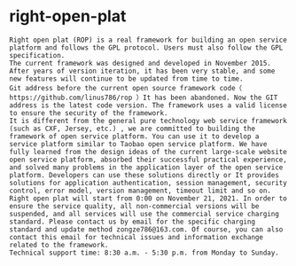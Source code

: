 # right-open-plat
    Right open plat (ROP) is a real framework for building an open service platform and follows the GPL protocol. Users must also follow the GPL specification.
    The current framework was designed and developed in November 2015. After years of version iteration, it has been very stable, and some new features will continue to be updated from time to time.
    Git address before the current open source framework code（ https://github.com/linus786/rop ）It has been abandoned. Now the GIT address is the latest code version. The framework uses a valid license to ensure the security of the framework.
    It is different from the general pure technology web service framework (such as CXF, Jersey, etc.) , we are committed to building the framework of open service platform. You can use it to develop a service platform similar to Taobao open service platform. We have fully learned from the design ideas of the current large-scale website open service platform, absorbed their successful practical experience, and solved many problems in the application layer of the open service platform. Developers can use these solutions directly or It provides solutions for application authentication, session management, security control, error model, version management, timeout limit and so on.
    Right open plat will start from 0:00 on November 21, 2021. In order to ensure the service quality, all non-commercial versions will be suspended, and all services will use the commercial service charging standard. Please contact us by email for the specific charging standard and update method zongze786@163.com. Of course, you can also contact this email for technical issues and information exchange related to the framework.
    Technical support time: 8:30 a.m. - 5:30 p.m. from Monday to Sunday.
    
